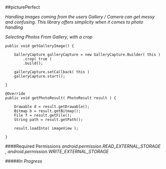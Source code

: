 ##picturePerfect

_Handling images coming from the users Gallery / Camera can get messy and confusing. This library offers simplicity when it comes to photo handling_

_Selecting Photos From Gallery, with a crop_

```
public void getGalleryImage() {

    GalleryCapture galleryCapture = new GalleryCapture.Builder( this )
        .crop( true )
        .build();
    
    galleryCapture.setCallback( this )
    galleryCapture.start();

}

@Override
public void getPhotoResult( PhotoResult result ) {
   
    Drawable d = result.getDrawable();
    Bitmap b = result.getBitmap();
    File f = result.getFile();
    String path = result.getPath();
    
    result.loadInto( imageView );

}
```

####Required Permissions
_android.permission.READ_EXTERNAL_STORAGE_ ,
_android.permission.WRITE_EXTERNAL_STORAGE_


#####_In Progress_
